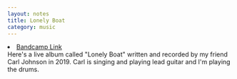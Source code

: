 ```yaml
---
layout: notes
title: Lonely Boat
category: music
---
```

<li><a href="https://carljohnson1.bandcamp.com/album/the-lonely-boat?fbclid=IwAR2iW2wWYO61nuPsf9jS0BzvcgxZctVfKKyueqCOucnDlSl9ECxxqek4Mpo">Bandcamp Link</a></li>
Here's a live album called "Lonely Boat" written and recorded by my friend Carl Johnson in 2019.
Carl is singing and playing lead guitar and I'm playing the drums.